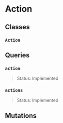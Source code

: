 # Action

## Classes

### `Action`

## Queries

### `action`
> Status: Implemented

### `actions`
> Status: Implemented

## Mutations

